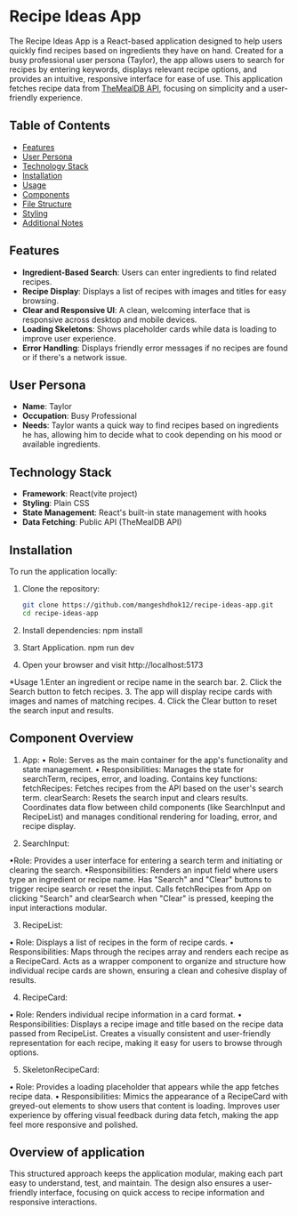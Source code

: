 # Recipe Ideas App

The Recipe Ideas App is a React-based application designed to help users quickly find recipes based on ingredients they have on hand. Created for a busy professional user persona (Taylor), the app allows users to search for recipes by entering keywords, displays relevant recipe options, and provides an intuitive, responsive interface for ease of use. This application fetches recipe data from [TheMealDB API](https://www.themealdb.com/), focusing on simplicity and a user-friendly experience.

## Table of Contents
- [Features](#features)
- [User Persona](#user-persona)
- [Technology Stack](#technology-stack)
- [Installation](#installation)
- [Usage](#usage)
- [Components](#components)
- [File Structure](#file-structure)
- [Styling](#styling)
- [Additional Notes](#additional-notes)

## Features
- **Ingredient-Based Search**: Users can enter ingredients to find related recipes.
- **Recipe Display**: Displays a list of recipes with images and titles for easy browsing.
- **Clear and Responsive UI**: A clean, welcoming interface that is responsive across desktop and mobile devices.
- **Loading Skeletons**: Shows placeholder cards while data is loading to improve user experience.
- **Error Handling**: Displays friendly error messages if no recipes are found or if there's a network issue.

## User Persona
- **Name**: Taylor
- **Occupation**: Busy Professional
- **Needs**: Taylor wants a quick way to find recipes based on ingredients he has, allowing him to decide what to cook depending on his mood or available ingredients.

## Technology Stack
- **Framework**: React(vite project)
- **Styling**: Plain CSS
- **State Management**: React's built-in state management with hooks
- **Data Fetching**: Public API (TheMealDB API)

## Installation

To run the application locally:

1. Clone the repository:
   ```bash
   git clone https://github.com/mangeshdhok12/recipe-ideas-app.git
   cd recipe-ideas-app

2. Install dependencies:
 npm install

3. Start Application.
npm run dev

4. Open your browser and visit http://localhost:5173

*Usage
1.Enter an ingredient or recipe name in the search bar.
2. Click the Search button to fetch recipes.
3. The app will display recipe cards with images and names of matching recipes.
4. Click the Clear button to reset the search input and results.

## Component Overview
1. App:
• Role: Serves as the main container for the app's functionality and state management.
• Responsibilities:
Manages the state for searchTerm, recipes, error, and loading.
Contains key functions:
fetchRecipes: Fetches recipes from the API based on the user's search term.
clearSearch: Resets the search input and clears results.
Coordinates data flow between child components (like SearchInput and RecipeList) and manages conditional rendering for loading, error, and recipe display.

2. SearchInput:

•Role: Provides a user interface for entering a search term and initiating or clearing the search.
•Responsibilities:
Renders an input field where users type an ingredient or recipe name.
Has "Search" and "Clear" buttons to trigger recipe search or reset the input.
Calls fetchRecipes from App on clicking "Search" and clearSearch when "Clear" is pressed, keeping the input interactions modular.

3. RecipeList:

• Role: Displays a list of recipes in the form of recipe cards.
• Responsibilities:
Maps through the recipes array and renders each recipe as a RecipeCard.
Acts as a wrapper component to organize and structure how individual recipe cards are shown, ensuring a clean and cohesive display of results.

4. RecipeCard:

• Role: Renders individual recipe information in a card format.
• Responsibilities:
Displays a recipe image and title based on the recipe data passed from RecipeList.
Creates a visually consistent and user-friendly representation for each recipe, making it easy for users to browse through options.

5. SkeletonRecipeCard:

• Role: Provides a loading placeholder that appears while the app fetches recipe data.
• Responsibilities:
Mimics the appearance of a RecipeCard with greyed-out elements to show users that content is loading.
Improves user experience by offering visual feedback during data fetch, making the app feel more responsive and polished.

## Overview of application
This structured approach keeps the application modular, making each part easy to understand, test, and maintain. The design also ensures a user-friendly interface, focusing on quick access to recipe information and responsive interactions.